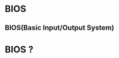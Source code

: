 BIOS
=================================
BIOS(Basic Input/Output System)
---------------------------------

# BIOS ?

